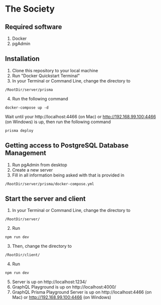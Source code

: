 # The Society

## Required software

1. Docker 
2. pgAdmin

## Installation 

1. Clone this repository to your local machine
2. Run "Docker Quickstart Terminal"
3. In your Terminal or Command Line, change the directory to 

```
/RootDir/server/prisma
```

4. Run the following command
```
docker-compose up -d
```
Wait until your http://localhost:4466 (on Mac) or http://192.168.99.100:4466 (on Windows) is up, then run the following command
```
prisma deploy
```

## Getting access to PostgreSQL Database Management
1. Run pgAdmin from desktop
2. Create a new server
3. Fill in all information being asked with that is provided in 
```
/RootDir/server/prisma/docker-compose.yml
```

## Start the server and client
1. In your Terminal or Command Line, change the directory to 

```
/RootDir/server/
```
2. Run
```
npm run dev
```
3. Then, change the directory to 

```
/RootDir/client/
```
4. Run
```
npm run dev
```
5. Server is up on http://localhost:1234/
6. GraphQL Playground is up on http://localhost:4000/
7. GraphQL Prisma Playground Server is up on http://localhost:4466 (on Mac) or http://192.168.99.100:4466 (on Windows)
